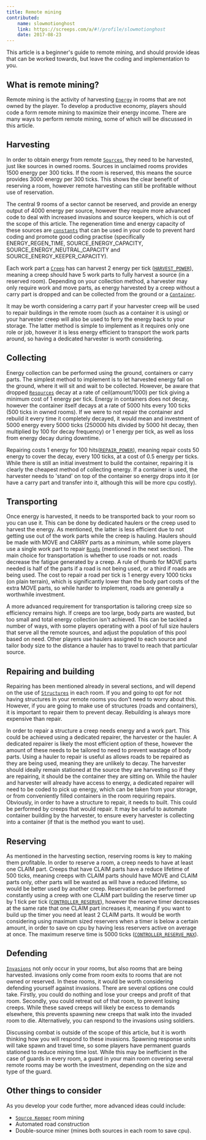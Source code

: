 ```yaml
---
title: Remote mining
contributed:
    name: slowmotionghost
    link: https://screeps.com/a/#!/profile/slowmotionghost
    date: 2017-08-23
---
```

This article is a beginner's guide to remote mining, and should provide ideas that can be worked towards, but leave the coding and implementation to you.

## What is remote mining?
Remote mining is the activity of harvesting [`Energy`](/api/#Resource) in rooms that are not owned by the player. To develop a productive economy, players should code a form remote mining to maximize their energy income. There are many ways to perform remote mining, some of which will be discussed in this article.

## Harvesting
In order to obtain energy from remote [`Sources`](/api/#Source), they need to be harvested, just like sources in owned rooms. Sources in unclaimed rooms provides 1500 energy per 300 ticks. If the room is reserved, this means the source provides 3000 energy per 300 ticks. This shows the clear benefit of reserving a room, however remote harvesting can still be profitable without use of reservation. 

The central 9 rooms of a sector cannot be reserved, and provide an energy output of 4000 energy per source, however they require more advanced code to deal with increased invasions and source keepers, which is out of the scope of this article. The regeneration time and energy capacity of these sources are [`constants`](/api/#Constants) that can be used in your code to prevent hard coding and promote good coding practise (specifically ENERGY_REGEN_TIME, SOURCE_ENERGY_CAPACITY, SOURCE_ENERGY_NEUTRAL_CAPACITY and SOURCE_ENERGY_KEEPER_CAPACITY). 

Each work part a [`Creep`](/api/#Creep) has can harvest 2 energy per tick ([`HARVEST_POWER`](/api/#Constants)), meaning a creep should have 5 work parts to fully harvest a source (in a reserved room). Depending on your collection method, a harvester may only require work and move parts, as energy harvested by a creep without a carry part is dropped and can be collected from the ground or a [`Container`](/api/#StructureContainer). 

It may be worth considering a carry part if your harvester creep will be used to repair buildings in the remote room (such as a container it is using) or your harvester creep will also be used to ferry the energy back to your storage. The latter method is simple to implement as it requires only one role or job, however it is less energy efficient to transport the work parts around, so having a dedicated harvester is worth considering.

## Collecting
Energy collection can be performed using the ground, containers or carry parts. The simplest method to implement is to let harvested energy fall on the ground, where it will sit and wait to be collected. However, be aware that dropped [`Resources`](/api/#Resource) decay at a rate of ceil(amount/1000) per tick giving a minimum cost of 1 energy per tick. Energy in containers does not decay, however the container itself decays at a rate of 5000 hits every 100 ticks (500 ticks in owned rooms). If we were to not repair the container and rebuild it every time it completely decayed, it would mean and investment of 5000 energy every 5000 ticks (250000 hits divided by 5000 hit decay, then multiplied by 100 for decay frequency) or 1 energy per tick, as well as loss from energy decay during downtime. 

Repairing costs 1 energy for 100 hits([`REPAIR_POWER`](/api/#Constants)), meaning repair costs 50 energy to cover the decay, every 100 ticks, at a cost of 0.5 energy per ticks. While there is still an initial investment to build the container, repairing it is clearly the cheapest method of collecting energy. If a container is used, the harvester needs to 'stand' on top of the container so energy drops into it (or have a carry part and transfer into it, although this will be more cpu costly).

## Transporting
Once energy is harvested, it needs to be transported back to your room so you can use it. This can be done by dedicated haulers or the creep used to harvest the energy. As mentioned, the latter is less efficient due to not getting use out of the work parts while the creep is hauling. Haulers should be made with MOVE and CARRY parts as a minimum, while some players use a single work part to repair [`Roads`](/api/#StructureRoad) (mentioned in the next section). The main choice for transportation is whether to use roads or not. roads decrease the fatigue generated by a creep. A rule of thumb for MOVE parts needed is half of the parts if a road is not being used, or a third if roads are being used. The cost to repair a road per tick is 1 energy every 1000 ticks (on plain terrain), which is significantly lower than the body part costs of the extra MOVE parts, so while harder to implement, roads are generally a worthwhile investment.

A more advanced requirement for transportation is tailoring creep size so efficiency remains high. If creeps are too large, body parts are wasted, but too small and total energy collection isn't achieved. This can be tackled a number of ways, with some players operating with a pool of full size haulers that serve all the remote sources, and adjust the population of this pool based on need. Other players use haulers assigned to each source and tailor body size to the distance a hauler has to travel to reach that particular source.

## Repairing and building
Repairing has been mentioned already in several sections, and will depend on the use of [`Structures`](/api/#Structure) in each room. If you and going to opt for not having structures in your remote rooms you don't need to worry about this. However, if you are going to make use of structures (roads and containers), it is important to repair them to prevent decay. Rebuilding is always more expensive than repair.

In order to repair a structure a creep needs energy and a work part. This could be achieved using a dedicated repairer, the harvester or the hauler. A dedicated repairer is likely the most efficient option of these, however the amount of these needs to be tailored to need to prevent wastage of body parts. Using a hauler to repair is useful as allows roads to be repaired as they are being used, meaning they are unlikely to decay. The harvester should ideally remain stationed at the source they are harvesting so if they are repairing, it should be the container they are sitting on. While the hauler and harvester will already have access to energy, a dedicated repairer will need to be coded to pick up energy, which can be taken from your storage, or from conveniently filled containers in the room requiring repairs. Obviously, in order to have a structure to repair, it needs to built. This could be performed by creeps that would repair. It may be useful to automate container building by the harvester, to ensure every harvester is collecting into a container (if that is the method you want to use).

## Reserving
As mentioned in the harvesting section, reserving rooms is key to making them profitable. In order to reserve a room, a creep needs to have at least one CLAIM part. Creeps that have CLAIM parts have a reduce lifetime of 500 ticks, meaning creeps with CLAIM parts should have MOVE and CLAIM parts only, other parts will be wasted as will have a reduced lifetime, so would be better used by another creep. Reservation can be performed constantly using a creep with one CLAIM part building the reserve timer up by 1 tick per tick ([`CONTROLLER_RESERVE`](/api/#Constants)), however the reserve timer decreases at the same rate that one CLAIM part increases it, meaning if you want to build up the timer you need at least 2 CLAIM parts. It would be worth considering using maximum sized reservers when a timer is below a certain amount, in order to save on cpu by having less reservers active on average at once. The maximum reserve time is 5000 ticks ([`CONTROLLER_RESERVE_MAX`](/api/#Constants)).

## Defending
[`Invasions`](/invaders.html) not only occur in your rooms, but also rooms that are being harvested. invasions only come from room exits to rooms that are not owned or reserved. In these rooms, it would be worth considering defending yourself against invasions. There are several options one could take. Firstly, you could do nothing and lose your creeps and profit of that room. Secondly, you could retreat out of that room, to prevent losing creeps. While these saved creeps will likely be excess to demands elsewhere, this prevents spawning new creeps that walk into the invaded room to die. Alternatively, you can respond to the invasions using soldiers. 

Discussing combat is outside of the scope of this article, but it is worth thinking how you will respond to these invasions. Spawning response units will take spawn and travel time, so some players have permanent guards stationed to reduce mining time lost. While this may be inefficient in the case of guards in every room, a guard in your main room covering several remote rooms may be worth the investment, depending on the size and type of the guard.

## Other things to consider
As you develop your code further, more advanced ideas could include:
- [`Source Keeper`](/api/#StructureKeeperLair) room mining
- Automated road construction
- Double-source miner (mines both sources in each room to save cpu).
